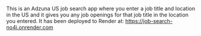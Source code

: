 This is an Adzuna US job search app where you enter a job title and location in the US and it gives you any job openings for that job title in the location you entered.  It has been deployed to Render at: https://job-search-no4i.onrender.com 
